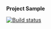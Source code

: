 **Project Sample**

[![Build status](https://ci.appveyor.com/api/projects/status/aqneeyaaekudt4i7?svg=true)](https://ci.appveyor.com/project/aov4in/testmode)